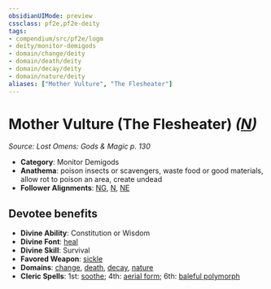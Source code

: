 ```yaml
---
obsidianUIMode: preview
cssclass: pf2e,pf2e-deity
tags:
- compendium/src/pf2e/logm
- deity/monitor-demigods
- domain/change/deity
- domain/death/deity
- domain/decay/deity
- domain/nature/deity
aliases: ["Mother Vulture", "The Flesheater"]
---
```

# Mother Vulture (The Flesheater) *([N](rules/traits/neutral-b1.md))*  
*Source: Lost Omens: Gods & Magic p. 130*  

- **Category**: Monitor Demigods
- **Anathema**: poison insects or scavengers, waste food or good materials, allow rot to poison an area, create undead
- **Follower Alignments**: [NG](rules/traits/neutral-good-b1.md), [N](rules/traits/neutral-b1.md), [NE](rules/traits/neutral-evil-b1.md)

## Devotee benefits

- **Divine Ability**: Constitution or Wisdom
- **Divine Font**: [heal](compendium/spells/heal.md)
- **Divine Skill**: Survival
- **Favored Weapon**: [sickle](compendium/equipment/items/sickle.md)
- **Domains**: [change](compendium/setting/domains.md#Change), [death](compendium/setting/domains.md#Death), [decay](compendium/setting/domains.md#Decay), [nature](compendium/setting/domains.md#Nature)
- **Cleric Spells**: 1st: [soothe](compendium/spells/soothe.md); 4th: [aerial form](compendium/spells/aerial-form.md); 6th: [baleful polymorph](compendium/spells/baleful-polymorph.md)